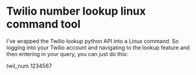 # Twilio number lookup linux command tool

I've wrapped the Twilio lookup python API into a Linux command. So logging into your Twilio account and navigating to the lookup feature and then entering in your query, you can just do this:

twil_num 1234567

